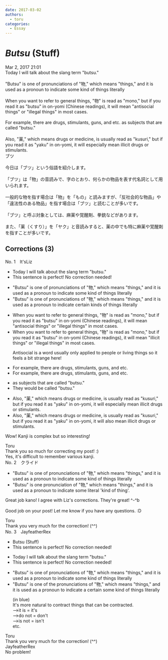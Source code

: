 ```yaml
---
date: 2017-03-02
authors:
  - toru
categories:
  - Essay
---
```


<h1 id="subject_show"><strong><em>Butsu</strong></em> (Stuff)</h1>
<div class="date">Mar 2, 2017 21:01</div>
<div id="post"><div id="body_show_ori">
Today I will talk about the slang term "butsu."<br/><br/>"Butsu" is one of pronunciations of "物," which means "things," and it is used as a pronoun to indicate some kind of things literally<br/><br/>When you want to refer to general things, "物" is read as "mono," but if you read it as "butsu" in on-yomi (Chinese readings), it will mean "antisocial things" or "illegal things" in most cases.<br/><br/>For example, there are drugs, stimulants, guns, and etc. as subjects that are called "butsu."<br/><br/>Also, "薬," which means drugs or medicine, is usually read as "kusuri," but if you read it as "yaku" in on-yomi, it will especially mean illicit drugs or stimulants.
</div></div>

<!-- more -->

<div id="post_ja"><div id="body_show_mo">
ブツ<br/><br/>今日は「ブツ」という俗語を紹介します。<br/><br/>「ブツ」は「物」の音読みで、字のとおり、何らかの物品を表す代名詞として用いられます。<br/><br/>一般的な物を指す場合は「物」を「もの」と読みますが、「反社会的な物品」や「違法性のある物品」を指す場合は「ブツ」と読むことが多いです。<br/><br/>「ブツ」と呼ぶ対象としては、麻薬や覚醒剤、拳銃などがあります。<br/><br/>また、「薬（くすり）」を「ヤク」と音読みすると、薬の中でも特に麻薬や覚醒剤を指すことが多いです。
</div></div>

## Corrections (3)
<div id="block"><div class="first_name"> No. 1　<span class="just_name">It'sLiz</span></div><div id="block2">
<ul class="correction_field">
<li class="incorrect">Today I will talk about the slang term "butsu."</li>
<li class="corrected perfect">This sentence is perfect! No correction needed!</li>
</ul>
<ul class="correction_field">
<li class="incorrect">"Butsu" is one of pronunciations of "物," which means "things," and it is used as a pronoun to indicate some kind of things literally</li>
<li class="corrected correct">
"Butsu" is one of pronunciations of "物," which means "things," and it is used as a pronoun to indicate <span class="f_blue">certain</span> kind<span class="f_blue">s</span> of things literally
</li>
</ul>
<ul class="correction_field">
<li class="incorrect">When you want to refer to general things, "物" is read as "mono," but if you read it as "butsu" in on-yomi (Chinese readings), it will mean "antisocial things" or "illegal things" in most cases.</li>
<li class="corrected correct">
When you want to refer to general things, "物" is read as "mono," but if you read it as "butsu" in on-yomi (Chinese readings), it will mean "<span class="f_red">illicit </span>things" or "illegal things" in most cases.
<p class="correction_comment">Antisocial is a word usually only applied to people or living things so it feels a bit strange here!</p>
</li>
</ul>
<ul class="correction_field">
<li class="incorrect">For example, there are drugs, stimulants, guns, and etc.</li>
<li class="corrected correct">
For example<span class="sline">, there are </span>drugs, stimulants, guns, and etc.
</li>
</ul>
<ul class="correction_field">
<li class="incorrect">as subjects that are called "butsu."</li>
<li class="corrected correct">
<span class="f_blue">They would be</span> called "butsu."
</li>
</ul>
<ul class="correction_field">
<li class="incorrect">Also, "薬," which means drugs or medicine, is usually read as "kusuri," but if you read it as "yaku" in on-yomi, it will especially mean illicit drugs or stimulants.</li>
<li class="corrected correct">
Also, "薬," which means drugs or medicine, is usually read as "kusuri," but if you read it as "yaku" in on-yomi, it will <span class="f_blue">also </span>mean illicit drugs or stimulants.
</li>
</ul>
<p class="comment_small">
 Wow! Kanji is complex but so interesting!
</p>

</div><div class="name"><span class="just_name">Toru</span><br>
Thank you so much for correcting my post! :)<br/>Yes, it's difficult to remember various kanji.
</div>
</div>
<div id="block"><div class="first_name"> No. 2　<span class="just_name">クライド</span></div><div id="block2">
<ul class="correction_field">
<li class="incorrect">"Butsu" is one of pronunciations of "物," which means "things," and it is used as a pronoun to indicate some kind of things literally</li>
<li class="corrected correct">
"Butsu" <span class="f_bold">is one pronunciation of</span> "物," which means "things," and it is used as a pronoun to indicate some literal 'kind of thing'.
</li>
</ul>
<p class="comment_small">
 Great job kano! I agree with Liz's corrections. They're great! ^-^b
 <br/>
 <br/>
 Good job on your post! Let me know if you have any questions. :D
</p>

</div><div class="name"><span class="just_name">Toru</span><br>
Thank you very much for the correction! (^^)
</div>
</div>
<div id="block"><div class="first_name"> No. 3　<span class="just_name">JayfeatherRex</span></div><div id="block2">
<ul class="correction_field">
<li class="incorrect">Butsu (Stuff)</li>
<li class="corrected perfect">This sentence is perfect! No correction needed!</li>
</ul>
<ul class="correction_field">
<li class="incorrect">Today I will talk about the slang term "butsu."</li>
<li class="corrected perfect">This sentence is perfect! No correction needed!</li>
</ul>
<ul class="correction_field">
<li class="incorrect">"Butsu" is one of pronunciations of "物," which means "things," and it is used as a pronoun to indicate some kind of things literally</li>
<li class="corrected correct">
"Butsu" is one of <span class="f_red">the </span>pronunciations of "物," which means "things," and <span class="f_blue">it is</span> used as a pronoun to indicate <span class="f_red">a certain </span><span class="sline">some</span> kind of things literally
<p class="correction_comment">(in blue)<br/>It's more natural to contract things that can be contracted.<br/>--&gt;it is = it's<br/>--&gt;do not = don't<br/>--&gt;is not = isn't<br/>etc.</p>
</li>
</ul>
</div><div class="name"><span class="just_name">Toru</span><br>
Thank you very much for the correction! (^^)
</div>
<div class="name"><span class="just_name">JayfeatherRex</span><br>
No problem!
</div>
</div>

